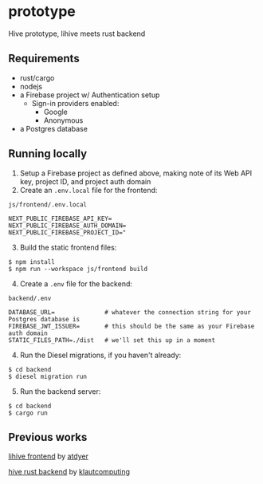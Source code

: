 # prototype
Hive prototype, lihive meets rust backend

## Requirements

* rust/cargo
* nodejs
* a Firebase project w/ Authentication setup
    * Sign-in providers enabled:
        * Google
        * Anonymous
* a Postgres database

## Running locally

1. Setup a Firebase project as defined above, making note of its Web API key, project ID, and project auth domain
2. Create an `.env.local` file for the frontend:

`js/frontend/.env.local`
```
NEXT_PUBLIC_FIREBASE_API_KEY=
NEXT_PUBLIC_FIREBASE_AUTH_DOMAIN=
NEXT_PUBLIC_FIREBASE_PROJECT_ID="
```

3. Build the static frontend files:

```
$ npm install
$ npm run --workspace js/frontend build
```

4. Create a `.env` file for the backend:

`backend/.env`
```
DATABASE_URL=              # whatever the connection string for your Postgres database is
FIREBASE_JWT_ISSUER=       # this should be the same as your Firebase auth domain
STATIC_FILES_PATH=./dist   # we'll set this up in a moment
```

4. Run the Diesel migrations, if you haven't already:

```
$ cd backend
$ diesel migration run
```

5. Run the backend server:

```
$ cd backend
$ cargo run
```

## Previous works
[lihive frontend](https://github.com/atdyer/lihive) by [atdyer](https://github.com/atdyer/lihive)

[hive rust backend](https://github.com/klautcomputing/hive) by [klautcomputing](https://github.com/klautcomputing)
